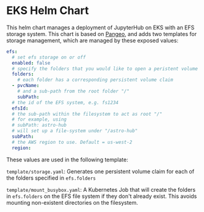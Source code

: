 # EKS Helm Chart

This helm chart manages a deployment of JupyterHub on EKS with an EFS storage system. This chart is based on [Pangeo](https://github.com/pangeo-data/helm-chart), and adds two templates for storage management, which are managed by these exposed values:

```yaml
efs:
  # set efs storage on or off
  enabled: false
  # specify the folders that you would like to open a peristent volume claim for on the k8s cluster
  folders:
    # each folder has a corresponding persistent volume claim
  - pvcName:
    # and a sub-path from the root folder "/"
    subPath:
  # the id of the EFS system, e.g. fs1234
  efsId:
  # the sub-path within the filesystem to act as root "/"
  # for example, using
  # subPath: astro-hub
  # will set up a file-system under "/astro-hub"
  subPath:
  # the AWS region to use. Default = us-west-2
  region:

```

These values are used in the following template:

`template/storage.yaml`: Generates one persistent volume claim for each of the folders specified in `efs.folders`

`template/mount_busybox.yaml`: A Kubernetes Job that will create the folders in `efs.folders` on the EFS file system if they don't already exist. This avoids mounting non-existent directories on the filesystem.
